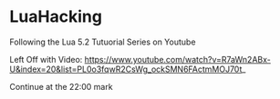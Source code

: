 # LuaHacking

Following the Lua 5.2 Tutuorial Series on Youtube

Left Off with Video:
https://www.youtube.com/watch?v=R7aWn2ABx-U&index=20&list=PL0o3fqwR2CsWg_ockSMN6FActmMOJ70t_

Continue at the 22:00 mark




 



